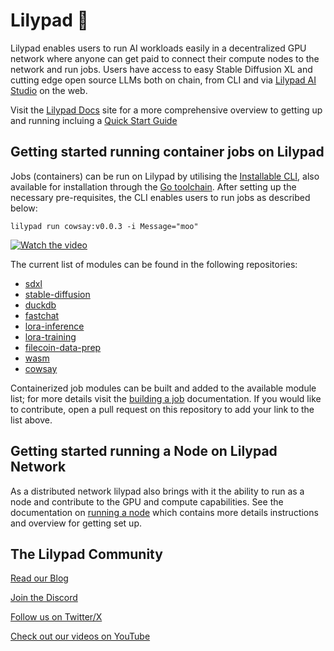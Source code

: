 # Lilypad 🍃

Lilypad enables users to run AI workloads easily in a decentralized GPU network where anyone can get paid to connect their compute nodes to the network and run jobs. Users have access to easy Stable Diffusion XL and cutting edge open source LLMs both on chain, from CLI and via [Lilypad AI Studio](https://lilypad.tech) on the web.

Visit the [Lilypad Docs](https://docs.lilypad.tech/) site for a more comprehensive overview to getting up and running incluing a [Quick Start Guide](https://lilypad.team/quickstart)

## Getting started running container jobs on Lilypad

Jobs (containers) can be run on Lilypad by utilising the [Installable CLI](https://lilypad.team/cli), also available for installation through the [Go toolchain](https://lilypad.team/cligo). After setting up the necessary pre-requisites, the CLI enables users to run jobs as described below:

```
lilypad run cowsay:v0.0.3 -i Message="moo"
```

[![Watch the video](https://img.youtube.com/vi/Ep9ML9h8DTE/0.jpg)](https://www.youtube.com/watch?v=Ep9ML9h8DTE)

The current list of modules can be found in the following repositories: 

* [sdxl](https://github.com/lilypad-tech/lilypad-module-sdxl)
* [stable-diffusion](https://github.com/lilypad-tech/lilypad-module-stable-diffusion)
* [duckdb](https://github.com/lilypad-tech/lilypad-module-duckdb)
* [fastchat](https://github.com/lilypad-tech/lilypad-module-fastchat)
* [lora-inference](https://github.com/lilypad-tech/lilypad-module-lora-inference)
* [lora-training](https://github.com/lilypad-tech/lilypad-module-lora-training)
* [filecoin-data-prep](https://github.com/lilypad-tech/lilypad-module-filecoin-data-prep)
* [wasm](https://github.com/lilypad-tech/lilypad-module-wasm)
* [cowsay](https://github.com/lilypad-tech/lilypad-module-cowsay)

Containerized job modules can be built and added to the available module list; for more details visit the [building a job](https://lilypad.team/building) documentation. If you would like to contribute, open a pull request on this repository to add your link to the list above.

## Getting started running a Node on Lilypad Network

As a distributed network lilypad also brings with it the ability to run as a node and contribute to the GPU and compute capabilities. See the documentation on [running a node](https://lilypad.team/node) which contains more details instructions and overview for getting set up. 

## The Lilypad Community 

[Read our Blog](https://blog.lilypadnetwork.org/)

[Join the Discord](https://lilypad.team/discord)

[Follow us on Twitter/X](https://lilypad.team/x)

[Check out our videos on YouTube](https://lilypad.team/youtube)

